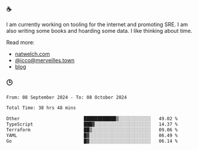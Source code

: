 ### ☕

I am currently working on tooling for the internet and promoting SRE. I am also writing some books and hoarding some data. I like thinking about time. 

Read more:

 - [natwelch.com](https://natwelch.com)
 - [@icco@merveilles.town](https://merveilles.town/@icco)
 - [blog](https://writing.natwelch.com)

### 🕒

<!--START_SECTION:waka-->

```txt
From: 08 September 2024 - To: 08 October 2024

Total Time: 38 hrs 48 mins

Other                        ████████████▒░░░░░░░░░░░░   49.02 %
TypeScript                   ███▓░░░░░░░░░░░░░░░░░░░░░   14.37 %
Terraform                    ██▒░░░░░░░░░░░░░░░░░░░░░░   09.06 %
YAML                         █▓░░░░░░░░░░░░░░░░░░░░░░░   06.49 %
Go                           █▓░░░░░░░░░░░░░░░░░░░░░░░   06.14 %
```

<!--END_SECTION:waka-->
